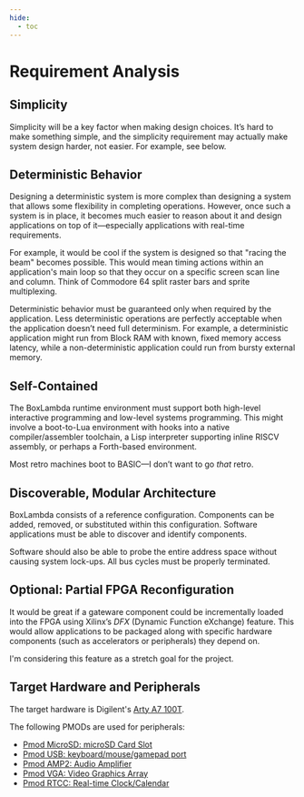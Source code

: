 ```yaml
---
hide:
  - toc
---
```


# Requirement Analysis

## Simplicity

Simplicity will be a key factor when making design choices. It’s hard to make something simple, and the simplicity requirement may actually make system design harder, not easier. For example, see below.

## Deterministic Behavior

Designing a deterministic system is more complex than designing a system that allows some flexibility in completing operations. However, once such a system is in place, it becomes much easier to reason about it and design applications on top of it—especially applications with real-time requirements.

For example, it would be cool if the system is designed so that "racing the beam" becomes possible. This would mean timing actions within an application's main loop so that they occur on a specific screen scan line and column. Think of Commodore 64 split raster bars and sprite multiplexing.

Deterministic behavior must be guaranteed only when required by the application. Less deterministic operations are perfectly acceptable when the application doesn’t need full determinism. For example, a deterministic application might run from Block RAM with known, fixed memory access latency, while a non-deterministic application could run from bursty external memory.

## Self-Contained

The BoxLambda runtime environment must support both high-level interactive programming and low-level systems programming. This might involve a boot-to-Lua environment with hooks into a native compiler/assembler toolchain, a Lisp interpreter supporting inline RISCV assembly, or perhaps a Forth-based environment.

Most retro machines boot to BASIC—I don’t want to go *that* retro.

## Discoverable, Modular Architecture

BoxLambda consists of a reference configuration. Components can be added, removed, or substituted within this configuration. Software applications must be able to discover and identify components.

Software should also be able to probe the entire address space without causing system lock-ups. All bus cycles must be properly terminated.

## Optional: Partial FPGA Reconfiguration

It would be great if a gateware component could be incrementally loaded into the FPGA using Xilinx’s *DFX* (Dynamic Function eXchange) feature. This would allow applications to be packaged along with specific hardware components (such as accelerators or peripherals) they depend on.

I'm considering this feature as a stretch goal for the project.

## Target Hardware and Peripherals

The target hardware is Digilent's [Arty A7 100T](https://digilent.com/reference/programmable-logic/arty-a7/start).

The following PMODs are used for peripherals:

- [Pmod MicroSD: microSD Card Slot](https://digilent.com/shop/pmod-microsd-microsd-card-slot/)
- [Pmod USB: keyboard/mouse/gamepad port](https://machdyne.com/product/usb-host-dual-socket-pmod/)
- [Pmod AMP2: Audio Amplifier](https://digilent.com/shop/pmod-amp2-audio-amplifier/)
- [Pmod VGA: Video Graphics Array](https://digilent.com/shop/pmod-vga-video-graphics-array/)
- [Pmod RTCC: Real-time Clock/Calendar](https://digilent.com/shop/pmod-rtcc-real-time-clock-calendar/)

